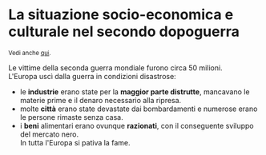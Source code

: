 # La situazione socio-economica e culturale nel secondo dopoguerra

<small>Vedi anche [qui](12.md).</small>

Le vittime della seconda guerra mondiale furono circa 50 milioni.\
L'Europa uscì dalla guerra in condizioni disastrose:
- le **industrie** erano state per la **maggior parte distrutte**, mancavano le
  materie prime e il denaro necessario alla ripresa.
- molte **città** erano state devastate dai bombardamenti e numerose erano le
  persone rimaste senza casa.
- i **beni** alimentari erano ovunque **razionati**, con il conseguente sviluppo
  del mercato nero.\
  In tutta l'Europa si pativa la fame.
